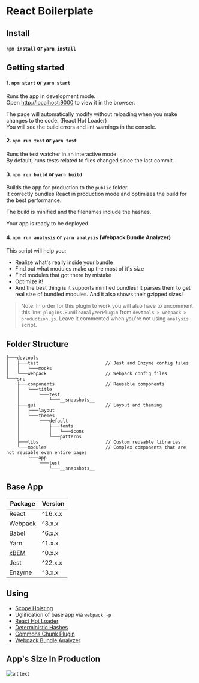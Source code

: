 # React Boilerplate

## Install

#### `npm install` or `yarn install`

## Getting started

#### 1. `npm start` or `yarn start`

Runs the app in development mode.<br>
Open [http://localhost:9000](http://localhost:9000) to view it in the browser.

The page will automatically modify without reloading when you make changes to the code. (React Hot Loader) <br>
You will see the build errors and lint warnings in the console.

#### 2. `npm run test` or `yarn test`

Runs the test watcher in an interactive mode.<br>
By default, runs tests related to files changed since the last commit.

#### 3. `npm run build` or `yarn build`

Builds the app for production to the `public` folder.<br>
It correctly bundles React in production mode and optimizes the build for the best performance.

The build is minified and the filenames include the hashes.<br>

Your app is ready to be deployed.

#### 4. `npm run analysis` or `yarn analysis` (Webpack Bundle Analyzer)

This script will help you:
* Realize what's really inside your bundle
* Find out what modules make up the most of it's size
* Find modules that got there by mistake
* Optimize it!
* And the best thing is it supports minified bundles! It parses them to get real size of bundled modules. And it also shows their gzipped sizes!

> Note: In order for this plugin to work you will also have to uncomment this line: `plugins.BundleAnalyzerPlugin` from `devtools > webpack > production.js`. Leave it commented when you're not using `analysis` script.

## Folder Structure

```
├───devtools
│   ├───test                         // Jest and Enzyme config files
│   │   └───mocks
│   └───webpack                      // Webpack config files
└───src
    ├───components                   // Reusable components
    │   └───title
    │       └───test
    │           └───__snapshots__
    ├───gui                          // Layout and theming
    │   ├───layout
    │   └───themes
    │       └───default
    │           ├───fonts
    │           │   └───icons
    │           └───patterns
    ├───libs                         // Custom reusable libraries
    └───modules                      // Complex components that are not reusable even entire pages
        └───app
            └───test
                └───__snapshots__
```

## Base App

| Package       |Version |
| ------------- |--------|
| React         |^16.x.x |
| Webpack       |^3.x.x  |
| Babel         |^6.x.x  |
| Yarn          |^1.x.x  |
| [xBEM][1]     |^0.x.x  |
| Jest          |^22.x.x |
| Enzyme        |^3.x.x  |

[1]: https://github.com/bogdan-prisecaru/xbem

## Using

* [Scope Hoisting](https://github.com/dangodev/webpack-optimize-sample-project/tree/master/1-scope-hoisting)
* Uglification of base app via `webpack -p`
* [React Hot Loader](https://github.com/gaearon/react-hot-loader)
* [Deterministic Hashes](https://github.com/dangodev/webpack-optimize-sample-project/tree/master/4-deterministic-hashes)
* [Commons Chunk Plugin](https://github.com/dangodev/webpack-optimize-sample-project/tree/master/5-commons-chunk)
* [Webpack Bundle Analyzer](https://github.com/dangodev/webpack-optimize-sample-project/tree/master/7-webpack-bundle-analyzer)

## App's Size In Production

![alt text](https://s2.postimg.org/wvrsiiz5l/bundle-size.png 'Bundle Size')
#
